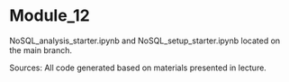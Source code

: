 # Module_12

NoSQL_analysis_starter.ipynb and NoSQL_setup_starter.ipynb located on the main branch. 

Sources:
All code generated based on materials presented in lecture.
